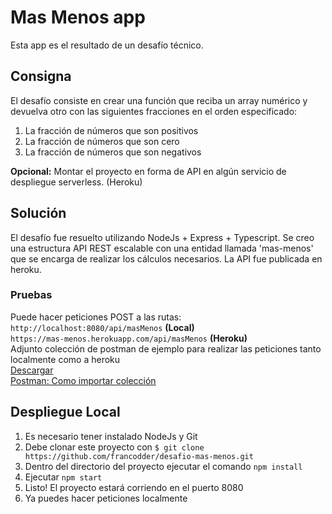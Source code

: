 # Mas Menos app
Esta app es el resultado de un desafío técnico.

## Consigna
El desafío consiste en crear una función que reciba un array numérico y devuelva otro con las siguientes fracciones en el orden especificado:
1. La fracción de números que son positivos
2. La fracción de números que son cero
3. La fracción de números que son negativos

**Opcional:** Montar el proyecto en forma de API en algún servicio de despliegue serverless. (Heroku)

## Solución
El desafío fue resuelto utilizando NodeJs + Express + Typescript. Se creo una estructura API REST escalable con una entidad llamada 'mas-menos' que se encarga de realizar los cálculos necesarios. La API fue publicada en heroku.

### Pruebas
Puede hacer peticiones POST a las rutas: <br/>
`http://localhost:8080/api/masMenos` **(Local)**<br/>
`https://mas-menos.herokuapp.com/api/masMenos` **(Heroku)**<br/>
Adjunto colección de postman de ejemplo para realizar las peticiones tanto localmente como a heroku<br/>
<a href="https://www.mediafire.com/file/t5u6iftqrqu9393/collection.json/file" target="_blank">Descargar</a> <br/>
<a href="https://youtu.be/IJfI4BsxSgE?t=103" target="_blank">Postman: Como importar colección</a>


## Despliegue Local
1. Es necesario tener instalado NodeJs y Git
2. Debe clonar este proyecto con `$ git clone https://github.com/francodder/desafio-mas-menos.git`
3. Dentro del directorio del proyecto ejecutar el comando `npm install`
4. Ejecutar `npm start`
5. Listo! El proyecto estará corriendo en el puerto 8080
6. Ya puedes hacer peticiones localmente
